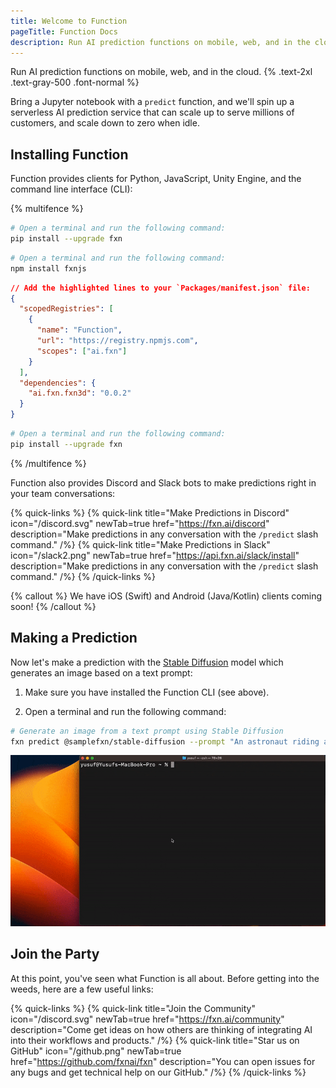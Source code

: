```yaml
---
title: Welcome to Function
pageTitle: Function Docs
description: Run AI prediction functions on mobile, web, and in the cloud.
---
```


Run AI prediction functions on mobile, web, and in the cloud. {% .text-2xl .text-gray-500 .font-normal %}

Bring a Jupyter notebook with a `predict` function, and we'll spin up a serverless AI prediction service that can scale up to serve millions of customers, and scale down to zero when idle.

## Installing Function
Function provides clients for Python, JavaScript, Unity Engine, and the command line interface (CLI):

{% multifence %}

```bash {% framework="python" %}
# Open a terminal and run the following command:
pip install --upgrade fxn
```

```bash {% framework="javascript" %}
# Open a terminal and run the following command:
npm install fxnjs
```

```json {% framework="unity" highlight=["3..9", 11] %}
// Add the highlighted lines to your `Packages/manifest.json` file:
{
  "scopedRegistries": [
    {
      "name": "Function",
      "url": "https://registry.npmjs.com",
      "scopes": ["ai.fxn"]
    }
  ],
  "dependencies": {
    "ai.fxn.fxn3d": "0.0.2"
  }
}
```

```bash {% framework="cli" %}
# Open a terminal and run the following command:
pip install --upgrade fxn
```

{% /multifence %}

Function also provides Discord and Slack bots to make predictions right in your team conversations:

{% quick-links %}
{% quick-link title="Make Predictions in Discord" icon="/discord.svg" newTab=true href="https://fxn.ai/discord" description="Make predictions in any conversation with the `/predict` slash command." /%}
{% quick-link title="Make Predictions in Slack" icon="/slack2.png" newTab=true href="https://api.fxn.ai/slack/install" description="Make predictions in any conversation with the `/predict` slash command." /%}
{% /quick-links %}

{% callout %} We have iOS (Swift) and Android (Java/Kotlin) clients coming soon! {% /callout %}

## Making a Prediction
Now let's make a prediction with the [Stable Diffusion](https://fxn.ai/@samplefxn/stable-diffusion) model which generates an image based on a text prompt:

1. Make sure you have installed the Function CLI (see above).

2. Open a terminal and run the following command:

```bash
# Generate an image from a text prompt using Stable Diffusion
fxn predict @samplefxn/stable-diffusion --prompt "An astronaut riding a horse on mars"
```

![predict](https://raw.githubusercontent.com/fxnai/.github/main/predict.gif)

## Join the Party
At this point, you've seen what Function is all about. Before getting into the weeds, here are a few useful links:

{% quick-links %}
{% quick-link title="Join the Community" icon="/discord.svg" newTab=true href="https://fxn.ai/community" description="Come get ideas on how others are thinking of integrating AI into their workflows and products." /%}
{% quick-link title="Star us on GitHub" icon="/github.png" newTab=true href="https://github.com/fxnai/fxn" description="You can open issues for any bugs and get technical help on our GitHub." /%}
{% /quick-links %}